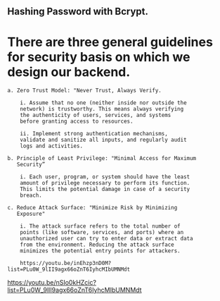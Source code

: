 ## Hashing Password with Bcrypt.

# There are three general guidelines for security basis on which we design our backend.

    a. Zero Trust Model: "Never Trust, Always Verify.

        i. Assume that no one (neither inside nor outside the
        network) is trustworthy. This means always verifying
        the authenticity of users, services, and systems
        before granting access to resources.

        ii. Implement strong authentication mechanisms,
        validate and sanitize all inputs, and regularly audit
        logs and activities.

    b. Principle of Least Privilege: "Minimal Access for Maximum
       Security”

        i. Each user, program, or system should have the least
        amount of privilege necessary to perform its function.
        This limits the potential damage in case of a security
        breach.

    c. Reduce Attack Surface: "Minimize Risk by Minimizing
       Exposure"
       
        i. The attack surface refers to the total number of
        points (like software, services, and ports) where an
        unauthorized user can try to enter data or extract data
        from the environment. Reducing the attack surface
        minimizes the potential entry points for attackers.

        https://youtu.be/inEhzp3nD0M?list=PLu0W_9lII9agx66oZnT6IyhcMIbUMNMdt
   https://youtu.be/nSIo0kHZcic?list=PLu0W_9lII9agx66oZnT6IyhcMIbUMNMdt